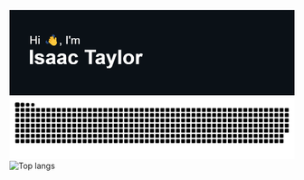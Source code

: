 [![Hi 👋, I'm Isaac](header.png)](https://isaactaylor.xyz)
![github-contributions-snake](https://raw.githubusercontent.com/isaa-ctaylor/isaa-ctaylor/github-contribution-grid-snake/github-snake-dark.svg)
<picture>
![Top langs](https://github-readme-stats.vercel.app/api/top-langs/?username=isaa-ctaylor&theme=dark&hide_border=true&bg_color=0d1117)
